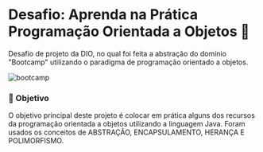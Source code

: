 # Desafio: Aprenda na Prática Programação Orientada a Objetos 🚀

Desafio de projeto da DIO, no qual foi feita a abstração do domínio "Bootcamp" utilizando o paradigma de programação orientado a objetos.

![bootcamp](https://user-images.githubusercontent.com/106453893/218389027-0e77dbb8-3a55-41a1-a16b-1c84ef529567.png)

### 🎯 Objetivo

O objetivo principal deste projeto é colocar em prática alguns dos recursos da programação orientada a objetos utilizando a linguagem Java. Foram usados os conceitos de ABSTRAÇÃO, ENCAPSULAMENTO, HERANÇA E POLIMORFISMO.
